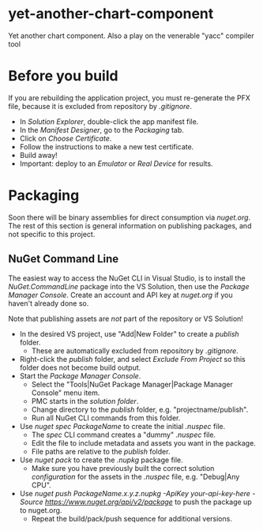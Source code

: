 # yet-another-chart-component
Yet another chart component.  Also a play on the venerable "yacc" compiler tool

# Before you build
If you are rebuilding the application project, you must re-generate the PFX file, because it is excluded from repository by *.gitignore*.

* In *Solution Explorer*, double-click the app manifest file.
* In the *Manifest Designer*, go to the *Packaging* tab.
* Click on *Choose Certificate*.
* Follow the instructions to make a new test certificate.
* Build away!
* Important: deploy to an *Emulator* or *Real Device* for results.

# Packaging
Soon there will be binary assemblies for direct consumption via *nuget.org*.  The rest of this section is general information on publishing packages, and not specific to this project.

## NuGet Command Line
The easiest way to access the NuGet CLI in Visual Studio, is to install the *NuGet.CommandLine* package into the VS Solution, then use the *Package Manager Console*.  Create an account and API key at *nuget.org* if you haven't already done so.

Note that publishing assets are *not* part of the repository or VS Solution!

* In the desired VS project, use "Add|New Folder" to create a *publish* folder.
	* These are automatically excluded from repository by *.gitignore*.
* Right-click the *publish* folder, and select *Exclude From Project* so this folder does not become build output.
* Start the *Package Manager Console*.
	* Select the "Tools|NuGet Package Manager|Package Manager Console" menu item.
	* PMC starts in the *solution folder*.
	* Change directory to the *publish* folder, e.g. "projectname/publish".
	* Run all NuGet CLI commands from this folder.
* Use *nuget spec PackageName* to create the initial *.nuspec* file.
	* The *spec* CLI command creates a "dummy" *.nuspec* file.
	* Edit the file to include metadata and assets you want in the package.
	* File paths are relative to the *publish* folder.
* Use *nuget pack* to create the *.nupkg* package file.
	* Make sure you have previously built the correct solution *configuration* for the assets in the *.nuspec* file, e.g. "Debug|Any CPU".
* Use *nuget push PackageName.x.y.z.nupkg -ApiKey your-api-key-here -Source https://www.nuget.org/api/v2/package* to push the package up to nuget.org.
	* Repeat the build/pack/push sequence for additional versions.